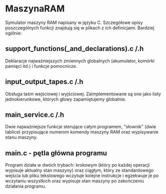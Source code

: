 # MaszynaRAM
Symulator maszyny RAM napisany w języku C.
Szczegółowe opisy poszczególnych funkcji znajdują się w plikach z ich definicjami. Bardziej ogólnie:

## support_functions(_and_declarations).c /.h
Deklaracje najważniejszych zmiennych globalnych (akumulator, komórki pamięci itd.) i funkcje pomocnicze.

## input_output_tapes.c /.h
Obsługa taśm wejściowej i wyjściowej. Zaimplementowane są one jako listy jednokierunkowe, których głowy zapamiętujemy globalnie.

## main_service.c /.h
Dwie najważniejsze funkcje sterujące całym programem, "słownik" (dwie tablice) przypisujące numerom komendy maszyny RAM oraz wypisywanie stanu maszyny.

## main.c - pętla główna programu
Program działa w dwóch trybach: krokowym (który po każdej operacji wypisuje aktualny stan maszyny) oraz ciągłym, który ze standardowego wejścia lub pliku tekstowego wczytuje kolejne instrukcje i egzekwuje je po wczytaniu wszystkich oraz wypisuje stan maszyny po zakończeniu działania programu. 
